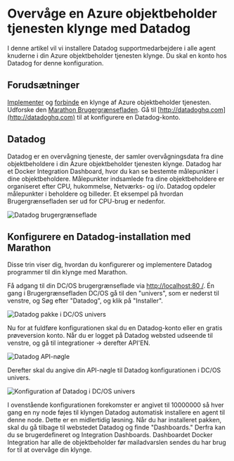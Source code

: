 <properties
   pageTitle="Overvåge en Azure objektbeholder tjenesten klynge med Datadog | Microsoft Azure"
   description="Overvåge en Azure objektbeholder tjenesten klynge med Datadog. Brug webdelen DC/OS Brugergrænsefladen skal installeres Datadog supportmedarbejdere til din klynge."
   services="container-service"
   documentationCenter=""
   authors="rbitia"
   manager="timlt"
   editor=""
   tags="acs, azure-container-service"
   keywords="Beholdere, DC/OS, Docker sværme Azure"/>

<tags
   ms.service="container-service"
   ms.devlang="na"
   ms.topic="article"
   ms.tgt_pltfrm="na"
   ms.workload="infrastructure"   
   ms.date="07/28/2016"
   ms.author="t-ribhat"/>

# <a name="monitor-an-azure-container-service-cluster-with-datadog"></a>Overvåge en Azure objektbeholder tjenesten klynge med Datadog

I denne artikel vil vi installere Datadog supportmedarbejdere i alle agent knuderne i din Azure objektbeholder tjenesten klynge. Du skal en konto hos Datadog for denne konfiguration. 

## <a name="prerequisites"></a>Forudsætninger 

[Implementer](container-service-deployment.md) og [forbinde](container-service-connect.md) en klynge af Azure objektbeholder tjenesten. Udforske den [Marathon Brugergrænsefladen](container-service-mesos-marathon-ui.md). Gå til [http://datadoghq.com](http://datadoghq.com) til at konfigurere en Datadog-konto. 

## <a name="datadog"></a>Datadog 

Datadog er en overvågning tjeneste, der samler overvågningsdata fra dine objektbeholdere i din Azure objektbeholder tjenesten klynge. Datadog har et Docker Integration Dashboard, hvor du kan se bestemte målepunkter i dine objektbeholdere. Målepunkter indsamlede fra dine objektbeholdere er organiseret efter CPU, hukommelse, Netværks- og i/o. Datadog opdeler målepunkter i beholdere og billeder. Et eksempel på hvordan Brugergrænsefladen ser ud for CPU-brug er nedenfor.

![Datadog brugergrænseflade](./media/container-service-monitoring/datadog4.png)

## <a name="configure-a-datadog-deployment-with-marathon"></a>Konfigurere en Datadog-installation med Marathon

Disse trin viser dig, hvordan du konfigurerer og implementere Datadog programmer til din klynge med Marathon. 

Få adgang til din DC/OS brugergrænseflade via [http://localhost:80 /](http://localhost:80/). Én gang i Brugergrænsefladen DC/OS gå til den "univers", som er nederst til venstre, og Søg efter "Datadog", og klik på "Installer".

![Datadog pakke i DC/OS univers](./media/container-service-monitoring/datadog1.png)

Nu for at fuldføre konfigurationen skal du en Datadog-konto eller en gratis prøveversion konto. Når du er logget på Datadog websted udseende til venstre, og gå til integrationer -> derefter API'EN. 

![Datadog API-nøgle](./media/container-service-monitoring/datadog2.png)

Derefter skal du angive din API-nøgle til Datadog konfigurationen i DC/OS univers. 

![Konfiguration af Datadog i DC/OS univers](./media/container-service-monitoring/datadog3.png) 

I ovenstående konfigurationen forekomster er angivet til 10000000 så hver gang en ny node føjes til klyngen Datadog automatisk installere en agent til denne node. Dette er en midlertidig løsning. Når du har installeret pakken, skal du gå tilbage til webstedet Datadog og finde "Dashboards." Derfra kan du se brugerdefineret og Integration Dashboards. Dashboardet Docker Integration har alle de objektbeholder før mailadvarslen sendes du har brug for til at overvåge din klynge. 
